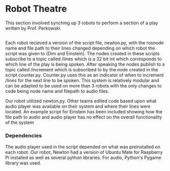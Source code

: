 # Robot Theatre

This section involved synching up 3 robots to perform a section of a play written by Prof. Perkowski. 

## 

Each robot recieved a version of the script file, newton.py, with the rosnode name and file path to their lines changed 
depending on which robot the script was given to (Dim and Einstein). The nodes created in these scripts subscribe to a topic called /lines which is a 32 bit int which corresponds to which line of the play is being spoken. After speaking the nodes publish to a topic called /increment which is subscribed to by the node created in the script counter.py. Counter.py uses this as an indicator of when to increment /lines for the next line to be spoken. This system is relatively modular and can be adapted to be used on more than 3 robots with the only changes to code being node name and filepath to audio files. 

Our robot utilized newton.py. Other teams edited code based upon what audio player was available on their system and where their lines were located. An example script for Einstein has been included showing how the file path to audio and audio player has no effect on the overall functionality of the system
### Dependencies

The audio player used in the script depended on what was preinstalled on each robot. Our robot, Newton had a version of Ubuntu Mate for Raspberry Pi installed as well as several python libraries. For audio, Python's Pygame library was used.
